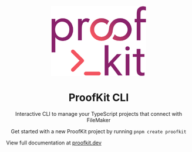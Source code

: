 <p align="center">
  <picture>
  <img src="https://github.com/proofgeist/proofkit/blob/dde6366c529104658dfba67a8fc2910a8644fc64/docs/src/assets/proofkit.png" width="260" alt="Logo for ProofKit">
</picture>
</p>

<h1 align="center">
  ProofKit CLI
</h1>

<p align="center">
  Interactive CLI to manage your TypeScript projects that connect with FileMaker
</p>

<p align="center">
  Get started with a new ProofKit project by running <code>pnpm create proofkit</code>
</p>

View full documentation at [proofkit.dev](https://proofkit.dev)
